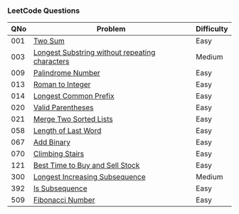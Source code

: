 ### LeetCode Questions

| QNo | Problem                                                                                                                         | Difficulty |
| --- | ------------------------------------------------------------------------------------------------------------------------------- | ---------- |
| 001 | [Two Sum](https://leetcode.com/problems/two-sum/)                                                                               | Easy       |
| 003 | [Longest Substring without repeating characters](https://leetcode.com/problems/longest-substring-without-repeating-characters/) | Medium     |
| 009 | [Palindrome Number](https://leetcode.com/problems/palindrome-number/)                                                           | Easy       |
| 013 | [Roman to Integer](https://leetcode.com/problems/roman-to-integer/)                                                             | Easy       |
| 014 | [Longest Common Prefix](https://leetcode.com/problems/longest-common-prefix/)                                                   | Easy       |
| 020 | [Valid Parentheses](https://leetcode.com/problems/valid-parentheses/)                                                           | Easy       |
| 021 | [Merge Two Sorted Lists](https://leetcode.com/problems/merge-two-sorted-lists/)                                                 | Easy       |
| 058 | [Length of Last Word](https://leetcode.com/problems/length-of-last-word/)                                                       | Easy       |
| 067 | [Add Binary](https://leetcode.com/problems/add-binary/)                                                                         | Easy       |
| 070 | [Climbing Stairs](https://leetcode.com/problems/climbing-stairs/)                                                               | Easy       |
| 121 | [Best Time to Buy and Sell Stock](https://leetcode.com/problems/best-time-to-buy-and-sell-stock/)                               | Easy       |
| 300 | [Longest Increasing Subsequence](https://leetcode.com/problems/longest-increasing-subsequence/)                                 | Medium     |
| 392 | [Is Subsequence](https://leetcode.com/problems/is-subsequence/)                                                                 | Easy       |
| 509 | [Fibonacci Number](https://leetcode.com/problems/fibonacci-number/)                                                             | Easy       |
